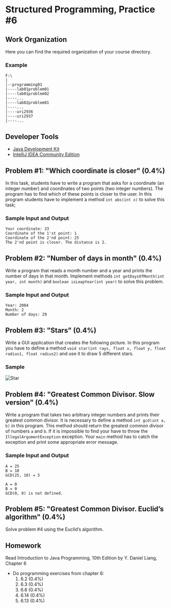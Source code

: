 Structured Programming, Practice #6
===================================

## Work Organization

Here you can find the required organization of your course directory.

### Example

```
F:\
|
|--programming01
|----lab01problem01
|----lab01problem02
|----...
|----lab02problem01
|----...
|----uri2936
|----uri2937
|----...
```

## Developer Tools

* [Java Development Kit](https://www.oracle.com/technetwork/java/javase/downloads/jdk12-downloads-5295953.html)
* [IntelliJ IDEA Community Edition](https://www.jetbrains.com/idea/)

## Problem #1: "Which coordinate is closer" (0.4%)

In this task, students have to write a program that asks for a coordinate (an integer number) and coordinates
of two points (two integer numbers). The program has to find which of these points is closer to the user. In
this program students have to implement a method `int abs(int x)` to solve this task;

### Sample Input and Output

```
Your coordinate: 23
Coordinate of the 1'st point: 1
Coordinate of the 2'nd point: 25
The 2'nd point is closer. The distance is 2.
```

## Problem #2: "Number of days in month" (0.4%)

Write a program that reads a month number and a year and prints the number of days in that month.
Implement methods `int getDaysOfMonth(int year, int month)` and `boolean isLeapYear(int year)` to solve this
problem.

### Sample Input and Output

```
Year: 2004
Month: 2
Number of days: 29
```

## Problem #3: "Stars" (0.4%)

Write a GUI application that creates the following picture. In this program you have to define a method
`void star(int rays, float x, float y, float radius1, float radius2)` and use it to draw 5 different stars.

### Sample

![Star](https://i.imgur.com/JZ5oIx5.png)

## Problem #4: "Greatest Common Divisor. Slow version" (0.4%)

Write a program that takes two arbitrary integer numbers and prints their greatest common divisor. It is
necessary to define a method `int gcd(int a, b)` in this program. This method should return the greatest common
divisor of numbers `a` and `b`. If it is impossible to find your have to throw the `IllegalArgumentException`
exception. Your `main` method has to catch the exception and print some appropriate error message.

### Sample Input and Output

```
A = 25
B = 10
GCD(25, 10) = 5
```

```
A = 0
B = 0
GCD(0, 0) is not defined.
```

## Problem #5: "Greatest Common Divisor. Euclid’s algorithm" (0.4%)

Solve problem #4 using the Euclid’s algorithm.

## Homework

Read Introduction to Java Programming, 10th Edition by Y. Daniel Liang, Chapter 6

* Do programming exercises from chapter 6:
  1. 6.2 (0.4%)
  2. 6.3 (0.4%)
  3. 6.6 (0.4%)
  4. 6.14 (0.4%)
  5. 6.13 (0.4%)

